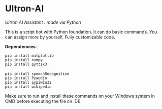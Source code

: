 # Ultron-AI
*Ultron AI Assistant : made via Python*

This is a script bot with Python foundation.
It can do basic commands. You can assign more by yourself, Fully customizable code.

**Dependencies-**

`pip install matplotlib`  <br>
`pip install numpy`       <br>
`pip install pyttsx3`     <br>  
`pip install speechRecognition` <br>
`pip install Pyaudio`       <br>
`pip install pypiwin32`     <br>
`pip install wikipedia`     <br>

Make sure to run and install these commands on your Windows system in CMD before executing the file on IDE.
